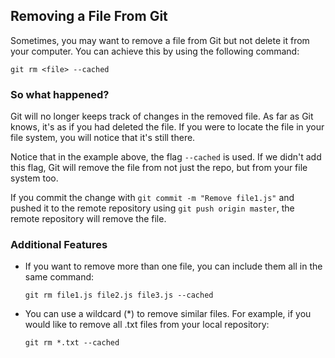 ## Removing a File From Git

Sometimes, you may want to remove a file from Git but not delete it from your computer. You can achieve this by using the following command:

``git rm <file> --cached``

### So what happened?

Git will no longer keeps track of changes in the removed file. As far as Git knows, it's as if you had deleted the file. If you were to locate the file in your file system, you will notice that it's still there.

Notice that in the example above, the flag `--cached` is used. If we didn't add this flag, Git will remove the file from not just the repo, but from your file system too.

If you commit the change with `git commit -m "Remove file1.js"` and pushed it to the remote repository using `git push origin master`, the remote repository will remove the file.

### Additional Features

- If you want to remove more than one file, you can include them all in the same command:

  `git rm file1.js file2.js file3.js --cached`

- You can use a wildcard (*) to remove similar files. For example, if you would like to remove all .txt files from your local repository:

  `git rm *.txt --cached`
